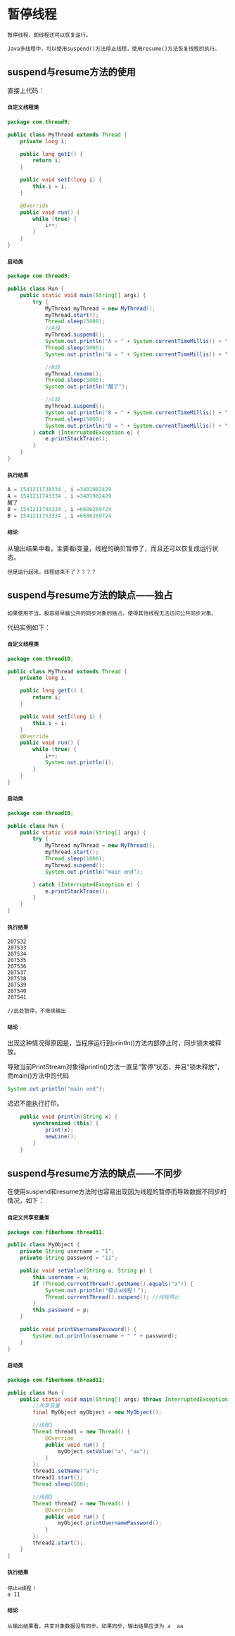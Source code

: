 # 暂停线程

`暂停线程，即线程还可以恢复运行。`

`Java多线程中，可以使用suspend()方法停止线程，使用resume()方法恢复线程的执行。`

## suspend与resume方法的使用

直接上代码：

#### `自定义线程类`

```java
package com.thread9;

public class MyThread extends Thread {
    private long i;

    public long getI() {
        return i;
    }

    public void setI(long i) {
        this.i = i;
    }

    @Override
    public void run() {
        while (true) {
            i++;
        }
    }
}
```



#### `启动类`

```java
package com.thread9;

public class Run {
    public static void main(String[] args) {
        try {
            MyThread myThread = new MyThread();
            myThread.start();
            Thread.sleep(5000);
            //A段
            myThread.suspend();
            System.out.println("A = " + System.currentTimeMillis() + " , i =" + myThread.getI());
            Thread.sleep(5000);
            System.out.println("A = " + System.currentTimeMillis() + " , i =" + myThread.getI());

            //B段
            myThread.resume();
            Thread.sleep(5000);
            System.out.println("醒了");

            //C段
            myThread.suspend();
            System.out.println("B = " + System.currentTimeMillis() + " , i =" + myThread.getI());
            Thread.sleep(5000);
            System.out.println("B = " + System.currentTimeMillis() + " , i =" + myThread.getI());
        } catch (InterruptedException e) {
            e.printStackTrace();
        }
    }
}
```

#### `执行结果`

```java
A = 1541211738334 , i =3401982429
A = 1541211743334 , i =3401982429
醒了
B = 1541211748334 , i =6686269724
B = 1541211753334 , i =6686269724
```

#### `结论`

从输出结果中看，主要看i变量，线程的确贝暂停了，而且还可以恢复成运行状态。

`但是运行起来，线程结束不了？？？？`

## suspend与resume方法的缺点——独占

`如果使用不当，极容易早晨公共的同步对象的独占，使得其他线程无法访问公共同步对象。`

代码实例如下：

#### `自定义线程类`

```java
package com.thread10;

public class MyThread extends Thread {
    private long i;

    public long getI() {
        return i;
    }

    public void setI(long i) {
        this.i = i;
    }
    @Override
    public void run() {
        while (true) {
            i++;
            System.out.println(i);
        }
    }
}
```

#### `启动类`

```java
package com.thread10;

public class Run {
    public static void main(String[] args) {
        try {
            MyThread myThread = new MyThread();
            myThread.start();
            Thread.sleep(1000);
            myThread.suspend();
            System.out.println("main end");

        } catch (InterruptedException e) {
            e.printStackTrace();
        }
    }
}
```

#### `执行结果`

```
207532
207533
207534
207535
207536
207537
207538
207539
207540
207541

//此处暂停，不继续输出

```

#### `结论`

出现这种情况得原因是，当程序运行到println()方法内部停止时，同步锁未被释放。

导致当前PrintStream对象得println()方法一直呈“暂停”状态，并且“锁未释放”，而main()方法中的代码

```java
System.out.println("main end");
```

迟迟不能执行打印。

```java
    public void println(String x) {
        synchronized (this) {
            print(x);
            newLine();
        }
    }
```

## suspend与resume方法的缺点——不同步

在使用suspend和resume方法时也容易出现因为线程的暂停而导致数据不同步的情况，如下：

#### `自定义共享变量类`

```java
package com.fiberhome.thread11;

public class MyObject {
    private String username = "1";
    private String password = "11";

    public void setValue(String u, String p) {
        this.username = u;
        if (Thread.currentThread().getName().equals("a")) {
            System.out.println("停止a线程！");
            Thread.currentThread().suspend(); //线程停止
        }
        this.password = p;
    }

    public void printUsernamePassword() {
        System.out.println(username + " " + password);
    }
}
```

#### `启动类`

```java
package com.fiberhome.thread11;

public class Run {
    public static void main(String[] args) throws InterruptedException {
        //共享变量
        final MyObject myObject = new MyObject();

        //线程1
        Thread thread1 = new Thread() {
            @Override
            public void run() {
                myObject.setValue("a", "aa");
            }
        };
        thread1.setName("a");
        thread1.start();
        Thread.sleep(500);

        //线程2
        Thread thread2 = new Thread() {
            @Override
            public void run() {
                myObject.printUsernamePassword();
            }
        };
        thread2.start();
    }
}
```

#### `执行结果`

```
停止a线程！
a 11
```

#### `结论`

`从输出结果看，共享对象数据没有同步。如果同步，输出结果应该为 a  aa`